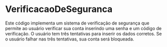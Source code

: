 # VerificacaoDeSeguranca
 Este código implementa um sistema de verificação de segurança que permite ao usuário verificar sua conta inserindo uma senha e um código de verificação. O usuário tem três tentativas para inserir os dados corretos. Se o usuário falhar nas três tentativas, sua conta será bloqueada.
